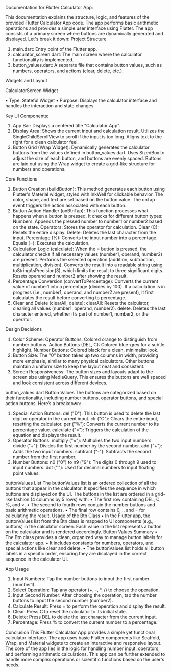 Documentation for Flutter Calculator App:


This documentation explains the structure, logic, and features of the provided Flutter Calculator App code. The app performs basic arithmetic operations and provides a simple user interface using Flutter. The app consists of a primary screen where buttons are dynamically generated and displayed. Let's break it down:
Project Structure
1.	main.dart: Entry point of the Flutter app.
2.	calculator_screen.dart: The main screen where the calculator functionality is implemented.
3.	button_values.dart: A separate file that contains button values, such as numbers, operators, and actions (clear, delete, etc.).


Widgets and Layout

CalculatorScreen Widget

•	Type: Stateful Widget
•	Purpose: Displays the calculator interface and handles the interaction and state changes.

Key UI Components:
1.	App Bar:
Displays a centered title "Calculator App".
2.	Display Area:
Shows the current input and calculation result.
Utilizes the SingleChildScrollView to scroll if the input is too long.
Aligns text to the right for a clean calculator feel.
3.	Button Grid (Wrap Widget):
Dynamically generates the calculator buttons from the values defined in button_values.dart.
Uses SizedBox to adjust the size of each button, and buttons are evenly spaced.
Buttons are laid out using the Wrap widget to create a grid-like structure for numbers and operations.


Core Functions
1.	Button Creation (buildButton):
This method generates each button using Flutter's Material widget, styled with InkWell for clickable behavior. The color, shape, and text are set based on the button value.
The onTap event triggers the action associated with each button.
2.	Button Action Handler (onBtnTap):
This function processes what happens when a button is pressed.
It checks for different button types:
	Numbers: Appends the pressed number to number1 or number2 based on the state.
	Operators: Stores the operator for calculation.
	Clear (C): Resets the entire display.
	Delete: Deletes the last character from the input.
	Percentage (%): Converts the input number into a percentage.
	Equals (=): Executes the calculation.
3.	Calculation Logic (calculate):
When the = button is pressed, the calculator checks if all necessary values (number1, operand, number2) are present.
Performs the selected operation (addition, subtraction, multiplication, division).
Converts the result into a readable string using toStringAsPrecision(3), which limits the result to three significant digits.
Resets operand and number2 after showing the result.
4.	Percentage Conversion (convertToPercentage):
Converts the current value of number1 into a percentage (divides by 100).
If a calculation is in progress (i.e., number1, operand, and number2 are present), it first calculates the result before converting to percentage.
5.	Clear and Delete (clearAll, delete):
clearAll: Resets the calculator, clearing all values (number1, operand, number2).
delete: Deletes the last character entered, whether it’s part of number1, number2, or the operator.

Design Decisions
1.	Color Scheme:
Operator Buttons: Colored orange to distinguish from number buttons.
Action Buttons (DEL, C): Colored blue-grey for a subtle highlight.
Number Buttons: Colored black for a clean, minimalist look.
2.	Button Size:
The "0" button takes up two columns in width, providing more emphasis, similar to many physical calculators.
Other buttons maintain a uniform size to keep the layout neat and consistent.
3.	Screen Responsiveness:
The button sizes and layouts adapt to the screen size using MediaQuery. This ensures the buttons are well spaced and look consistent across different devices.

button_values.dart
Button Values
The buttons are categorized based on their functionality, including number buttons, operator buttons, and special action buttons. Here’s a breakdown:
1.	Special Action Buttons:
del ("D"): This button is used to delete the last digit or operator in the current input.
clr ("C"): Clears the entire input, resetting the calculator.
per ("%"): Converts the current number to its percentage value.
calculate ("="): Triggers the calculation of the equation and displays the result.
2.	Operator Buttons:
multiply ("×"): Multiplies the two input numbers.
divide ("÷"): Divides the first number by the second number.
add ("+"): Adds the two input numbers.
subtract ("-"): Subtracts the second number from the first number.
3.	Number Buttons:
n0 ("0") to n9 ("9"): The digits 0 through 9 used to input numbers.
dot ("."): Used for decimal numbers to input floating point values.

buttonValues List
The buttonValues list is an ordered collection of all the buttons that appear in the calculator. It specifies the sequence in which buttons are displayed on the UI.
The buttons in the list are ordered in a grid-like fashion (4 columns by 5 rows) with:
•	The first row containing DEL, C, %, and ×.
•	The second to fourth rows contain the number buttons and basic arithmetic operations.
•	The final row contains 0, ., and = for calculating the result.
Usage of the Btn Class
•	In the Flutter app, the buttonValues list from the Btn class is mapped to UI components (e.g., buttons) in the calculator screen. Each value in the list represents a button on the calculator and is rendered accordingly.
Button Values Summary
•	The Btn class provides a clean, organized way to manage button labels for the calculator app.
•	It includes constants for numbers, operators, and special actions like clear and delete.
•	The buttonValues list holds all button labels in a specific order, ensuring they are displayed in the correct sequence in the calculator UI.

App Usage
1.	Input Numbers:
Tap the number buttons to input the first number (number1).
2.	Select Operation:
Tap any operator (+, -, *, /) to choose the operation.
3.	Input Second Number:
After choosing the operation, tap the number buttons to input the second number (number2).
4.	Calculate Result:
Press = to perform the operation and display the result.
5.	Clear:
Press C to reset the calculator to its initial state.
6.	Delete:
Press DEL to delete the last character from the current input.
7.	Percentage:
Press % to convert the current number to a percentage.

Conclusion
This Flutter Calculator App provides a simple yet functional calculator interface. The app uses basic Flutter components like Scaffold, Wrap, and Material widgets to create an interactive and responsive layout. The core of the app lies in the logic for handling number input, operators, and performing arithmetic calculations. This app can be further extended to handle more complex operations or scientific functions based on the user's needs.


